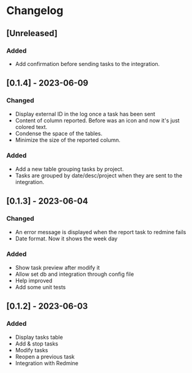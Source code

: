 # Changelog

## [Unreleased]

### Added

- Add confirmation before sending tasks to the integration.

## [0.1.4] - 2023-06-09

### Changed

- Display external ID in the log once a task has been sent
- Content of column reported. Before was an icon and now it's just colored text.
- Condense the space of the tables.
- Minimize the size of the reported column.

### Added

- Add a new table grouping tasks by project.
- Tasks are grouped by date/desc/project when they are sent to the integration.

## [0.1.3] - 2023-06-04

### Changed

- An error message is displayed when the report task to redmine fails
- Date format. Now it shows the week day

### Added

- Show task preview after modify it
- Allow set db and integration through config file
- Help improved
- Add some unit tests

## [0.1.2] - 2023-06-03

### Added

- Display tasks table
- Add & stop tasks
- Modify tasks
- Reopen a previous task
- Integration with Redmine
